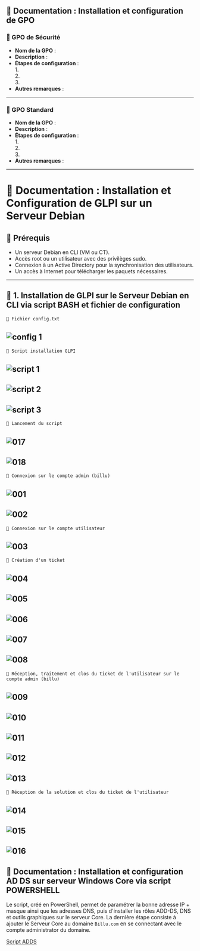 ## 🎯 Documentation : Installation et configuration de GPO

### 🎯 GPO de Sécurité
- **Nom de la GPO** :  
- **Description** :  
- **Étapes de configuration** :  
  1.  
  2.  
  3.  
- **Autres remarques** :  

---

### 🎯 GPO Standard
- **Nom de la GPO** :  
- **Description** :  
- **Étapes de configuration** :  
  1.  
  2.  
  3.  
- **Autres remarques** :  

---

# 🎯 Documentation : Installation et Configuration de GLPI sur un Serveur Debian


## 🎯 Prérequis

- Un serveur Debian en CLI (VM ou CT).
- Accès root ou un utilisateur avec des privilèges sudo.
- Connexion à un Active Directory pour la synchronisation des utilisateurs.
- Un accès à Internet pour télécharger les paquets nécessaires.

---

## 🎯 1. Installation de GLPI sur le Serveur Debian en CLI via script BASH et fichier de configuration

``📑 Fichier config.txt``

![config 1](https://github.com/user-attachments/assets/4326e919-a1d2-4ef2-9217-50d211771e95)<br>
---

``📑 Script installation GLPI``

![script 1](https://github.com/user-attachments/assets/681b8f1b-b354-4f2f-9896-2683f26ad4d5)<br>
---
![script 2](https://github.com/user-attachments/assets/6c49ccf4-c45c-486a-b442-558d469106db)<br>
---
![script 3](https://github.com/user-attachments/assets/f3c09379-6f0d-414b-8335-9734957bea93)<br>
---

``📑 Lancement du script``

![017](https://github.com/user-attachments/assets/fbfe3fcd-ba70-4121-8ebd-4e1a0516ac94)<br>
---
![018](https://github.com/user-attachments/assets/eb8ec1df-e6ce-4db6-af08-e9218074268b)<br>
---

``📑 Connexion sur le compte admin (billu)``

![001](https://github.com/user-attachments/assets/99c60c91-80e5-4bce-a74d-69b85e29e6be)<br>
---
![002](https://github.com/user-attachments/assets/3ff82d21-aeb8-4909-9ed3-524b1166acbd)<br>
---

``📑 Connexion sur le compte utilisateur``

![003](https://github.com/user-attachments/assets/7c46272c-778f-46fa-ba8d-31e5b8fd60f9)<br>
---

``📑 Création d'un ticket``

![004](https://github.com/user-attachments/assets/9c08904a-e19c-438d-99c0-643b0ed9fe45)<br>
---
![005](https://github.com/user-attachments/assets/7492bda0-3a30-4111-b8c9-e7053a177089)<br>
---
![006](https://github.com/user-attachments/assets/256e0ded-178e-4eb7-9a06-eaff91a1e264)<br>
---
![007](https://github.com/user-attachments/assets/090410c2-bf6b-4e5e-9187-0e6f90667ca5)<br>
---
![008](https://github.com/user-attachments/assets/bd91bc7c-502e-443e-b81d-5b2469b01c5d)<br>
---

``📑 Réception, traitement et clos du ticket de l'utilisateur sur le compte admin (billu)``

![009](https://github.com/user-attachments/assets/9fec810e-85d2-4e94-b099-19908a7b579c)<br>
---
![010](https://github.com/user-attachments/assets/eb27abf3-6b5d-4608-9b8b-0369c4681e33)<br>
---
![011](https://github.com/user-attachments/assets/3cabd561-ddf2-43c5-ae6a-6eb0fa62efd5)<br>
---
![012](https://github.com/user-attachments/assets/51a97bd4-2a3a-4d45-b36b-838ce8c23e73)<br>
---
![013](https://github.com/user-attachments/assets/bad969c0-ecac-4268-8cac-0955cf0bb0c0)<br>
---

``📑 Réception de la solution et clos du ticket de l'utilisateur``

![014](https://github.com/user-attachments/assets/ba16ef29-f360-40c5-8ecf-cdbb037c384e)<br>
---
![015](https://github.com/user-attachments/assets/1cb4aa23-ae56-4c5a-a01a-7b315a646813)<br>
---
![016](https://github.com/user-attachments/assets/727f4b31-1bfb-4279-a855-5f1910002970)<br>
---

## 🎯 Documentation : Installation et configuration AD DS sur serveur Windows Core via script POWERSHELL

Le script, créé en PowerShell, permet de paramétrer la bonne adresse IP + masque ainsi que les adresses DNS, puis d'installer les rôles ADD-DS, DNS et outils graphiques sur le serveur Core. La dernière étape consiste à ajouter le Serveur Core au domaine `Billu.com` en se connectant avec le compte administrator du domaine.

[Script ADDS](https://github.com/WildCodeSchool/TSSR-2409-VERT-P3-G1-build-your-infra/blob/main/S03/Script_Install_ADDS_DNS_Core.ps1)




